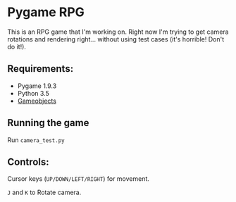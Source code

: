 # Pygame RPG
This is an RPG game that I'm working on. Right now I'm trying to get camera rotations and rendering right...
without using test cases (it's horrible! Don't do it!).

## Requirements:
* Pygame 1.9.3
* Python 3.5
* [Gameobjects](https://github.com/apress/beg-python-games-dev-2ed)

## Running the game
Run `camera_test.py`

## Controls:
Cursor keys (`UP/DOWN/LEFT/RIGHT`) for movement.

`J` and `K` to Rotate camera.